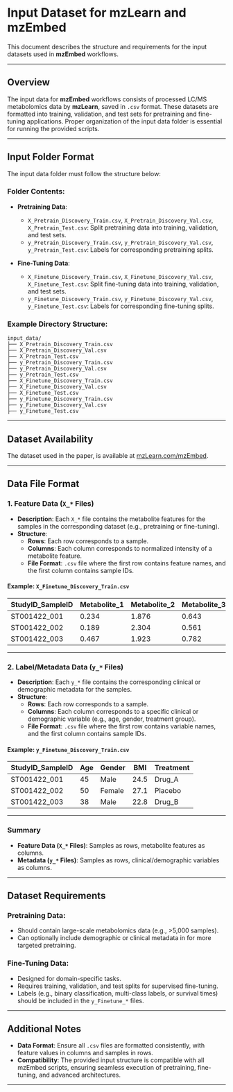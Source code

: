 
# Input Dataset for mzLearn and mzEmbed

This document describes the structure and requirements for the input datasets used in **mzEmbed** workflows.

---

## Overview

The input data for **mzEmbed** workflows consists of processed LC/MS metabolomics data by **mzLearn**, saved in `.csv` format. These datasets are formatted into training, validation, and test sets for pretraining and fine-tuning applications. Proper organization of the input data folder is essential for running the provided scripts.

---

## Input Folder Format

The input data folder must follow the structure below:

### Folder Contents:
- **Pretraining Data**:
  - `X_Pretrain_Discovery_Train.csv`, `X_Pretrain_Discovery_Val.csv`, `X_Pretrain_Test.csv`: Split pretraining data into training, validation, and test sets.
  - `y_Pretrain_Discovery_Train.csv`, `y_Pretrain_Discovery_Val.csv`, `y_Pretrain_Test.csv`: Labels for corresponding pretraining splits.

- **Fine-Tuning Data**:
  - `X_Finetune_Discovery_Train.csv`, `X_Finetune_Discovery_Val.csv`, `X_Finetune_Test.csv`: Split fine-tuning data into training, validation, and test sets.
  - `y_Finetune_Discovery_Train.csv`, `y_Finetune_Discovery_Val.csv`, `y_Finetune_Test.csv`: Labels for corresponding fine-tuning splits.

### Example Directory Structure:
```
input_data/
├── X_Pretrain_Discovery_Train.csv
├── X_Pretrain_Discovery_Val.csv
├── X_Pretrain_Test.csv
├── y_Pretrain_Discovery_Train.csv
├── y_Pretrain_Discovery_Val.csv
├── y_Pretrain_Test.csv
├── X_Finetune_Discovery_Train.csv
├── X_Finetune_Discovery_Val.csv
├── X_Finetune_Test.csv
├── y_Finetune_Discovery_Train.csv
├── y_Finetune_Discovery_Val.csv
├── y_Finetune_Test.csv
```

---

## Dataset Availability

The dataset used in the paper, is available at [mzLearn.com/mzEmbed](http://mzLearn.com/mzEmbed).

---

## Data File Format

### **1. Feature Data (`X_*` Files)**

- **Description**: Each `X_*` file contains the metabolite features for the samples in the corresponding dataset (e.g., pretraining or fine-tuning).
- **Structure**:
  - **Rows**: Each row corresponds to a sample.
  - **Columns**: Each column corresponds to normalized intensity of a metabolite feature.
  - **File Format**: `.csv` file where the first row contains feature names, and the first column contains sample IDs.

#### Example: `X_Finetune_Discovery_Train.csv`

| StudyID_SampleID  | Metabolite_1 | Metabolite_2 | Metabolite_3 | ... |
|-------------------|--------------|--------------|--------------|-----|
| ST001422_001      | 0.234        | 1.876        | 0.643        | ... |
| ST001422_002      | 0.189        | 2.304        | 0.561        | ... |
| ST001422_003      | 0.467        | 1.923        | 0.782        | ... |

---

### **2. Label/Metadata Data (`y_*` Files)**

- **Description**: Each `y_*` file contains the corresponding clinical or demographic metadata for the samples.
- **Structure**:
  - **Rows**: Each row corresponds to a sample.
  - **Columns**: Each column corresponds to a specific clinical or demographic variable (e.g., age, gender, treatment group).
  - **File Format**: `.csv` file where the first row contains variable names, and the first column contains sample IDs.

#### Example: `y_Finetune_Discovery_Train.csv`

| StudyID_SampleID  | Age  | Gender | BMI   | Treatment   |
|-------------------|------|--------|-------|-------------|
| ST001422_001      | 45   | Male   | 24.5  | Drug_A      |
| ST001422_002      | 50   | Female | 27.1  | Placebo     |
|ST001422_003       | 38   | Male   | 22.8  | Drug_B      |

---

### Summary

- **Feature Data (`X_*` Files)**: Samples as rows, metabolite features as columns.
- **Metadata (`y_*` Files)**: Samples as rows, clinical/demographic variables as columns.

---

## Dataset Requirements

### **Pretraining Data**:
- Should contain large-scale metabolomics data (e.g., >5,000 samples).
- Can optionally include demographic or clinical metadata in for more targeted pretraining.

### **Fine-Tuning Data**:
- Designed for domain-specific tasks.
- Requires training, validation, and test splits for supervised fine-tuning.
- Labels (e.g., binary classification, multi-class labels, or survival times) should be included in the `y_Finetune_*` files.

---

## Additional Notes
- **Data Format**: Ensure all `.csv` files are formatted consistently, with feature values in columns and samples in rows.
- **Compatibility**: The provided input structure is compatible with all mzEmbed scripts, ensuring seamless execution of pretraining, fine-tuning, and advanced architectures.

---
